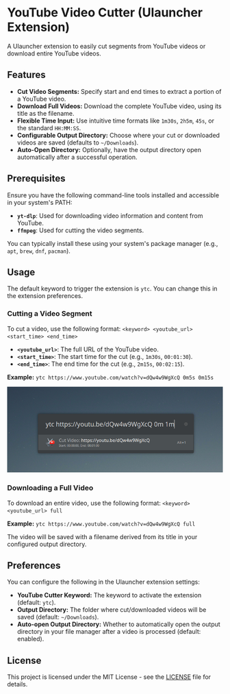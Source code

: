 # YouTube Video Cutter (Ulauncher Extension)

A Ulauncher extension to easily cut segments from YouTube videos or download entire YouTube videos.

## Features

*   **Cut Video Segments:** Specify start and end times to extract a portion of a YouTube video.
*   **Download Full Videos:** Download the complete YouTube video, using its title as the filename.
*   **Flexible Time Input:** Use intuitive time formats like `1m30s`, `2h5m`, `45s`, or the standard `HH:MM:SS`.
*   **Configurable Output Directory:** Choose where your cut or downloaded videos are saved (defaults to `~/Downloads`).
*   **Auto-Open Directory:** Optionally, have the output directory open automatically after a successful operation.

## Prerequisites

Ensure you have the following command-line tools installed and accessible in your system's PATH:

*   **`yt-dlp`**: Used for downloading video information and content from YouTube.
*   **`ffmpeg`**: Used for cutting the video segments.

You can typically install these using your system's package manager (e.g., `apt`, `brew`, `dnf`, `pacman`).

## Usage

The default keyword to trigger the extension is `ytc`. You can change this in the extension preferences.

### Cutting a Video Segment

To cut a video, use the following format:
`<keyword> <youtube_url> <start_time> <end_time>`

*   **`<youtube_url>`**: The full URL of the YouTube video.
*   **`<start_time>`**: The start time for the cut (e.g., `1m30s`, `00:01:30`).
*   **`<end_time>`**: The end time for the cut (e.g., `2m15s`, `00:02:15`).

**Example:**
`ytc https://www.youtube.com/watch?v=dQw4w9WgXcQ 0m5s 0m15s`

![readme.png](images/readme.png)

### Downloading a Full Video

To download an entire video, use the following format:
`<keyword> <youtube_url> full`

**Example:**
`ytc https://www.youtube.com/watch?v=dQw4w9WgXcQ full`

The video will be saved with a filename derived from its title in your configured output directory.

## Preferences

You can configure the following in the Ulauncher extension settings:

*   **YouTube Cutter Keyword:** The keyword to activate the extension (default: `ytc`).
*   **Output Directory:** The folder where cut/downloaded videos will be saved (default: `~/Downloads`).
*   **Auto-open Output Directory:** Whether to automatically open the output directory in your file manager after a video is processed (default: enabled).

## License

This project is licensed under the MIT License - see the [LICENSE](LICENSE) file for details.
